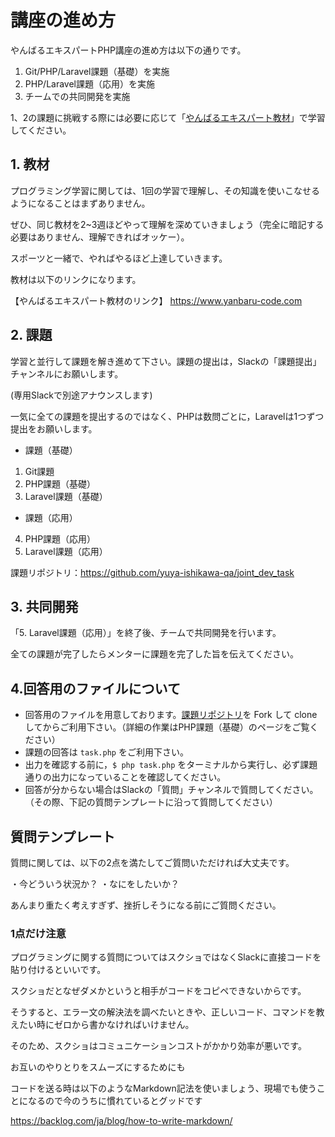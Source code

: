 # 講座の進め方
やんばるエキスパートPHP講座の進め方は以下の通りです。

1. Git/PHP/Laravel課題（基礎）を実施
2. PHP/Laravel課題（応用）を実施
3. チームでの共同開発を実施

1、2の課題に挑戦する際には必要に応じて「[やんばるエキスパート教材](https://www.yanbaru-code.com/)」で学習してください。

## 1. 教材
プログラミング学習に関しては、1回の学習で理解し、その知識を使いこなせるようになることはまずありません。

ぜひ、同じ教材を2~3週ほどやって理解を深めていきましょう（完全に暗記する必要はありません、理解できればオッケー）。

スポーツと一緒で、やればやるほど上達していきます。

教材は以下のリンクになります。

【やんばるエキスパート教材のリンク】 https://www.yanbaru-code.com

## 2. 課題
学習と並行して課題を解き進めて下さい。課題の提出は，Slackの「課題提出」チャンネルにお願いします。

(専用Slackで別途アナウンスします)

一気に全ての課題を提出するのではなく、PHPは数問ごとに，Laravelは1つずつ提出をお願いします。

- 課題（基礎）

1. Git課題
2. PHP課題（基礎）
3. Laravel課題（基礎）

- 課題（応用）

4. PHP課題（応用）
5. Laravel課題（応用）

課題リポジトリ：https://github.com/yuya-ishikawa-qa/joint_dev_task

## 3. 共同開発

「5. Laravel課題（応用）」を終了後、チームで共同開発を行います。

全ての課題が完了したらメンターに課題を完了した旨を伝えてください。

## 4.回答用のファイルについて

- 回答用のファイルを用意しております。[課題リポジトリ](https://github.com/yuya-ishikawa-qa/joint_dev_task)を Fork して clone してからご利用下さい。（詳細の作業はPHP課題（基礎）のページをご覧ください）
- 課題の回答は `task.php` をご利用下さい。
- 出力を確認する前に，`$ php task.php` をターミナルから実行し、必ず課題通りの出力になっていることを確認してください。
- 回答が分からない場合はSlackの「質問」チャンネルで質問してください。（その際、下記の質問テンプレートに沿って質問してください）

## 質問テンプレート
質問に関しては、以下の2点を満たしてご質問いただければ大丈夫です。

・今どういう状況か？
・なにをしたいか？

あんまり重たく考えすぎず、挫折しそうになる前にご質問ください。

### 1点だけ注意
プログラミングに関する質問についてはスクショではなくSlackに直接コードを貼り付けるといいです。

スクショだとなぜダメかというと相手がコードをコピペできないからです。

そうすると、エラー文の解決法を調べたいときや、正しいコード、コマンドを教えたい時にゼロから書かなければいけません。

そのため、スクショはコミュニケーションコストがかかり効率が悪いです。

お互いのやりとりをスムーズにするためにも

コードを送る時は以下のようなMarkdown記法を使いましょう、現場でも使うことになるので今のうちに慣れているとグッドです

https://backlog.com/ja/blog/how-to-write-markdown/
